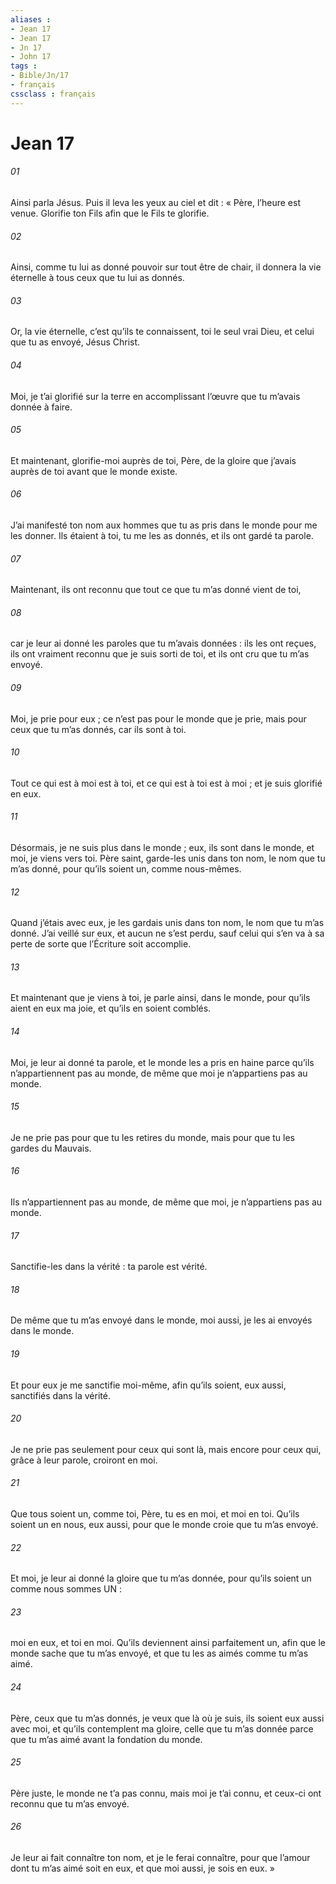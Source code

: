 ```yaml
---
aliases : 
- Jean 17
- Jean 17
- Jn 17
- John 17
tags : 
- Bible/Jn/17
- français
cssclass : français
---
```


# Jean 17

###### 01
Ainsi parla Jésus. Puis il leva les yeux au ciel et dit : « Père, l’heure est venue. Glorifie ton Fils afin que le Fils te glorifie.
###### 02
Ainsi, comme tu lui as donné pouvoir sur tout être de chair, il donnera la vie éternelle à tous ceux que tu lui as donnés.
###### 03
Or, la vie éternelle, c’est qu’ils te connaissent, toi le seul vrai Dieu, et celui que tu as envoyé, Jésus Christ.
###### 04
Moi, je t’ai glorifié sur la terre en accomplissant l’œuvre que tu m’avais donnée à faire.
###### 05
Et maintenant, glorifie-moi auprès de toi, Père, de la gloire que j’avais auprès de toi avant que le monde existe.
###### 06
J’ai manifesté ton nom aux hommes que tu as pris dans le monde pour me les donner. Ils étaient à toi, tu me les as donnés, et ils ont gardé ta parole.
###### 07
Maintenant, ils ont reconnu que tout ce que tu m’as donné vient de toi,
###### 08
car je leur ai donné les paroles que tu m’avais données : ils les ont reçues, ils ont vraiment reconnu que je suis sorti de toi, et ils ont cru que tu m’as envoyé.
###### 09
Moi, je prie pour eux ; ce n’est pas pour le monde que je prie, mais pour ceux que tu m’as donnés, car ils sont à toi.
###### 10
Tout ce qui est à moi est à toi, et ce qui est à toi est à moi ; et je suis glorifié en eux.
###### 11
Désormais, je ne suis plus dans le monde ; eux, ils sont dans le monde, et moi, je viens vers toi.
Père saint, garde-les unis dans ton nom, le nom que tu m’as donné, pour qu’ils soient un, comme nous-mêmes.
###### 12
Quand j’étais avec eux, je les gardais unis dans ton nom, le nom que tu m’as donné. J’ai veillé sur eux, et aucun ne s’est perdu, sauf celui qui s’en va à sa perte de sorte que l’Écriture soit accomplie.
###### 13
Et maintenant que je viens à toi, je parle ainsi, dans le monde, pour qu’ils aient en eux ma joie, et qu’ils en soient comblés.
###### 14
Moi, je leur ai donné ta parole, et le monde les a pris en haine parce qu’ils n’appartiennent pas au monde, de même que moi je n’appartiens pas au monde.
###### 15
Je ne prie pas pour que tu les retires du monde, mais pour que tu les gardes du Mauvais.
###### 16
Ils n’appartiennent pas au monde, de même que moi, je n’appartiens pas au monde.
###### 17
Sanctifie-les dans la vérité : ta parole est vérité.
###### 18
De même que tu m’as envoyé dans le monde, moi aussi, je les ai envoyés dans le monde.
###### 19
Et pour eux je me sanctifie moi-même, afin qu’ils soient, eux aussi, sanctifiés dans la vérité.
###### 20
Je ne prie pas seulement pour ceux qui sont là, mais encore pour ceux qui, grâce à leur parole, croiront en moi.
###### 21
Que tous soient un, comme toi, Père, tu es en moi, et moi en toi. Qu’ils soient un en nous, eux aussi, pour que le monde croie que tu m’as envoyé.
###### 22
Et moi, je leur ai donné la gloire que tu m’as donnée, pour qu’ils soient un comme nous sommes UN :
###### 23
moi en eux, et toi en moi. Qu’ils deviennent ainsi parfaitement un, afin que le monde sache que tu m’as envoyé, et que tu les as aimés comme tu m’as aimé.
###### 24
Père, ceux que tu m’as donnés, je veux que là où je suis, ils soient eux aussi avec moi, et qu’ils contemplent ma gloire, celle que tu m’as donnée parce que tu m’as aimé avant la fondation du monde.
###### 25
Père juste, le monde ne t’a pas connu, mais moi je t’ai connu, et ceux-ci ont reconnu que tu m’as envoyé.
###### 26
Je leur ai fait connaître ton nom, et je le ferai connaître, pour que l’amour dont tu m’as aimé soit en eux, et que moi aussi, je sois en eux. »
